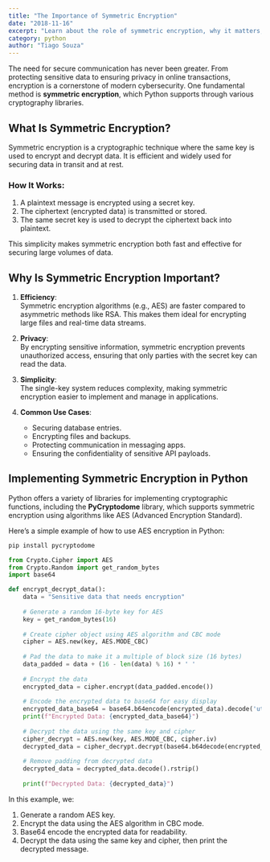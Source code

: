 ```yaml
---
title: "The Importance of Symmetric Encryption"
date: "2018-11-16"
excerpt: "Learn about the role of symmetric encryption, why it matters, and how to implement it securely in Python."
category: python
author: "Tiago Souza"
---
```


The need for secure communication has never been greater. From protecting sensitive data to ensuring privacy in online transactions, encryption is a cornerstone of modern cybersecurity. One fundamental method is **symmetric encryption**, which Python supports through various cryptography libraries.

## What Is Symmetric Encryption?

Symmetric encryption is a cryptographic technique where the same key is used to encrypt and decrypt data. It is efficient and widely used for securing data in transit and at rest.

### How It Works:
1. A plaintext message is encrypted using a secret key.
2. The ciphertext (encrypted data) is transmitted or stored.
3. The same secret key is used to decrypt the ciphertext back into plaintext.

This simplicity makes symmetric encryption both fast and effective for securing large volumes of data.

## Why Is Symmetric Encryption Important?

1. **Efficiency**:  
   Symmetric encryption algorithms (e.g., AES) are faster compared to asymmetric methods like RSA. This makes them ideal for encrypting large files and real-time data streams.

2. **Privacy**:  
   By encrypting sensitive information, symmetric encryption prevents unauthorized access, ensuring that only parties with the secret key can read the data.

3. **Simplicity**:  
   The single-key system reduces complexity, making symmetric encryption easier to implement and manage in applications.

4. **Common Use Cases**:  
   - Securing database entries.
   - Encrypting files and backups.
   - Protecting communication in messaging apps.
   - Ensuring the confidentiality of sensitive API payloads.

## Implementing Symmetric Encryption in Python

Python offers a variety of libraries for implementing cryptographic functions, including the **PyCryptodome** library, which supports symmetric encryption using algorithms like AES (Advanced Encryption Standard).

Here’s a simple example of how to use AES encryption in Python:

```bash
pip install pycryptodome
```

```python
from Crypto.Cipher import AES
from Crypto.Random import get_random_bytes
import base64

def encrypt_decrypt_data():
    data = "Sensitive data that needs encryption"
    
    # Generate a random 16-byte key for AES
    key = get_random_bytes(16)
    
    # Create cipher object using AES algorithm and CBC mode
    cipher = AES.new(key, AES.MODE_CBC)
    
    # Pad the data to make it a multiple of block size (16 bytes)
    data_padded = data + (16 - len(data) % 16) * ' '
    
    # Encrypt the data
    encrypted_data = cipher.encrypt(data_padded.encode())
    
    # Encode the encrypted data to base64 for easy display
    encrypted_data_base64 = base64.b64encode(encrypted_data).decode('utf-8')
    print(f"Encrypted Data: {encrypted_data_base64}")
    
    # Decrypt the data using the same key and cipher
    cipher_decrypt = AES.new(key, AES.MODE_CBC, cipher.iv)
    decrypted_data = cipher_decrypt.decrypt(base64.b64decode(encrypted_data_base64))
    
    # Remove padding from decrypted data
    decrypted_data = decrypted_data.decode().rstrip()
    
    print(f"Decrypted Data: {decrypted_data}")
```

In this example, we:
1. Generate a random AES key.
2. Encrypt the data using the AES algorithm in CBC mode.
3. Base64 encode the encrypted data for readability.
4. Decrypt the data using the same key and cipher, then print the decrypted message.


